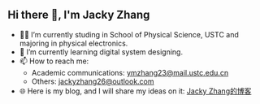 ## Hi there 👋, I'm Jacky Zhang

- 👨‍🎓 I’m currently studing in School of Physical Science, USTC and majoring in physical electronics.
- 🔭 I’m currently learning digital system designing.
- 📫 How to reach me:
  - Academic communications: [ymzhang23@mail.ustc.edu.cn](mailto:ymzhang23@mail.ustc.edu.cn)
  - Others: [jackyzhang26@outlook.com](mailto:jackyzhang26@outlook.com)
- 🌐 Here is my blog, and I will share my ideas on it: [Jacky Zhang的博客](https://jackyzhang26.github.io)
